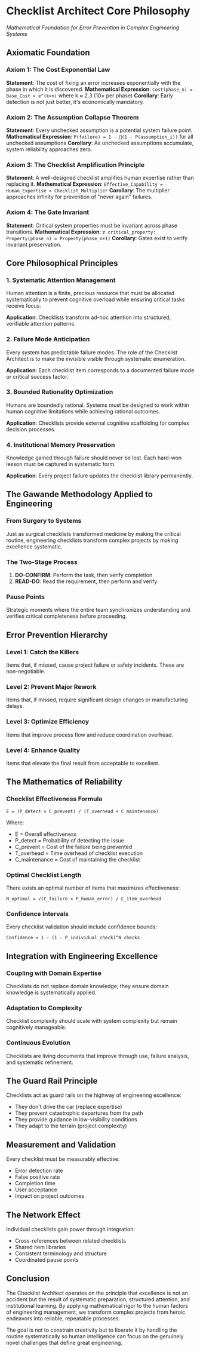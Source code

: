 # Checklist Architect Core Philosophy
*Mathematical Foundation for Error Prevention in Complex Engineering Systems*

## Axiomatic Foundation

### Axiom 1: The Cost Exponential Law
**Statement**: The cost of fixing an error increases exponentially with the phase in which it is discovered.
**Mathematical Expression**: `Cost(phase_n) = Base_Cost × e^(k×n)` where k ≈ 2.3 (10× per phase)
**Corollary**: Early detection is not just better, it's economically mandatory.

### Axiom 2: The Assumption Collapse Theorem
**Statement**: Every unchecked assumption is a potential system failure point.
**Mathematical Expression**: `P(failure) = 1 - ∏(1 - P(assumption_i))` for all unchecked assumptions
**Corollary**: As unchecked assumptions accumulate, system reliability approaches zero.

### Axiom 3: The Checklist Amplification Principle
**Statement**: A well-designed checklist amplifies human expertise rather than replacing it.
**Mathematical Expression**: `Effective_Capability = Human_Expertise × Checklist_Multiplier`
**Corollary**: The multiplier approaches infinity for prevention of "never again" failures.

### Axiom 4: The Gate Invariant
**Statement**: Critical system properties must be invariant across phase transitions.
**Mathematical Expression**: `∀ critical_property: Property(phase_n) = Property(phase_n+1)`
**Corollary**: Gates exist to verify invariant preservation.

## Core Philosophical Principles

### 1. Systematic Attention Management
Human attention is a finite, precious resource that must be allocated systematically to prevent cognitive overload while ensuring critical tasks receive focus.

**Application**: Checklists transform ad-hoc attention into structured, verifiable attention patterns.

### 2. Failure Mode Anticipation
Every system has predictable failure modes. The role of the Checklist Architect is to make the invisible visible through systematic enumeration.

**Application**: Each checklist item corresponds to a documented failure mode or critical success factor.

### 3. Bounded Rationality Optimization
Humans are boundedly rational. Systems must be designed to work within human cognitive limitations while achieving rational outcomes.

**Application**: Checklists provide external cognitive scaffolding for complex decision processes.

### 4. Institutional Memory Preservation
Knowledge gained through failure should never be lost. Each hard-won lesson must be captured in systematic form.

**Application**: Every project failure updates the checklist library permanently.

## The Gawande Methodology Applied to Engineering

### From Surgery to Systems
Just as surgical checklists transformed medicine by making the critical routine, engineering checklists transform complex projects by making excellence systematic.

### The Two-Stage Process
1. **DO-CONFIRM**: Perform the task, then verify completion
2. **READ-DO**: Read the requirement, then perform and verify

### Pause Points
Strategic moments where the entire team synchronizes understanding and verifies critical completeness before proceeding.

## Error Prevention Hierarchy

### Level 1: Catch the Killers
Items that, if missed, cause project failure or safety incidents. These are non-negotiable.

### Level 2: Prevent Major Rework
Items that, if missed, require significant design changes or manufacturing delays.

### Level 3: Optimize Efficiency
Items that improve process flow and reduce coordination overhead.

### Level 4: Enhance Quality
Items that elevate the final result from acceptable to excellent.

## The Mathematics of Reliability

### Checklist Effectiveness Formula
```
E = (P_detect × C_prevent) / (T_overhead + C_maintenance)
```
Where:
- E = Overall effectiveness
- P_detect = Probability of detecting the issue
- C_prevent = Cost of the failure being prevented
- T_overhead = Time overhead of checklist execution
- C_maintenance = Cost of maintaining the checklist

### Optimal Checklist Length
There exists an optimal number of items that maximizes effectiveness:
```
N_optimal = √(C_failure × P_human_error) / C_item_overhead
```

### Confidence Intervals
Every checklist validation should include confidence bounds:
```
Confidence = 1 - (1 - P_individual_check)^N_checks
```

## Integration with Engineering Excellence

### Coupling with Domain Expertise
Checklists do not replace domain knowledge; they ensure domain knowledge is systematically applied.

### Adaptation to Complexity
Checklist complexity should scale with system complexity but remain cognitively manageable.

### Continuous Evolution
Checklists are living documents that improve through use, failure analysis, and systematic refinement.

## The Guard Rail Principle

Checklists act as guard rails on the highway of engineering excellence:
- They don't drive the car (replace expertise)
- They prevent catastrophic departures from the path
- They provide guidance in low-visibility conditions
- They adapt to the terrain (project complexity)

## Measurement and Validation

Every checklist must be measurably effective:
- Error detection rate
- False positive rate
- Completion time
- User acceptance
- Impact on project outcomes

## The Network Effect

Individual checklists gain power through integration:
- Cross-references between related checklists
- Shared item libraries
- Consistent terminology and structure
- Coordinated pause points

## Conclusion

The Checklist Architect operates on the principle that excellence is not an accident but the result of systematic preparation, structured attention, and institutional learning. By applying mathematical rigor to the human factors of engineering management, we transform complex projects from heroic endeavors into reliable, repeatable processes.

The goal is not to constrain creativity but to liberate it by handling the routine systematically so human intelligence can focus on the genuinely novel challenges that define great engineering.